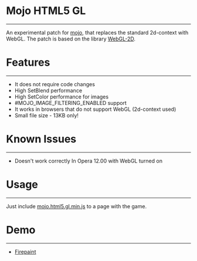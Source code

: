 Mojo HTML5 GL
=
______________________________________________________
An experimental patch for [mojo](http://monkeycoder.co.nz/), that replaces the standard 2d-context with WebGL. The patch is based on the library [WebGL-2D](https://github.com/gameclosure/webgl-2d).

Features
=
______________________________________________________
* It does not require code changes
* High SetBlend performance 
* High SetColor performance for images 
* #MOJO_IMAGE_FILTERING_ENABLED support 
* It works in browsers that do not support WebGL (2d-context used)
* Small file size - 13KB only!

Known Issues
=
______________________________________________________
* Doesn't work correctly In Opera 12.00 with WebGL turned on

Usage
=
______________________________________________________
Just include [mojo.html5.gl.min.js](https://raw.github.com/devolonter/mojo-html5-gl/master/mojo.html5.gl.min.js) to a page with the game.

Demo
=
______________________________________________________
* [Firepaint](http://lab.devolonter.ru/libs/mojo-html5-gl/)